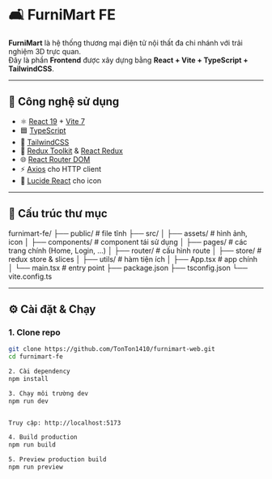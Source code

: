 # 🛋️ FurniMart FE

**FurniMart** là hệ thống thương mại điện tử nội thất đa chi nhánh với trải nghiệm 3D trực quan.  
Đây là phần **Frontend** được xây dựng bằng **React + Vite + TypeScript + TailwindCSS**.  

---

## 🚀 Công nghệ sử dụng
- ⚛️ [React 19](https://react.dev/) + [Vite 7](https://vitejs.dev/)
- 🟦 [TypeScript](https://www.typescriptlang.org/)
- 🎨 [TailwindCSS](https://tailwindcss.com/)
- 🔄 [Redux Toolkit](https://redux-toolkit.js.org/) & [React Redux](https://react-redux.js.org/)
- 🌐 [React Router DOM](https://reactrouter.com/)
- ⚡ [Axios](https://axios-http.com/) cho HTTP client
- 🔔 [Lucide React](https://lucide.dev/) cho icon

---

## 📂 Cấu trúc thư mục

furnimart-fe/
├── public/ # file tĩnh
├── src/
│ ├── assets/ # hình ảnh, icon
│ ├── components/ # component tái sử dụng
│ ├── pages/ # các trang chính (Home, Login, ...)
│ ├── router/ # cấu hình route
│ ├── store/ # redux store & slices
│ ├── utils/ # hàm tiện ích
│ ├── App.tsx # app chính
│ └── main.tsx # entry point
├── package.json
├── tsconfig.json
└── vite.config.ts

---

## ⚙️ Cài đặt & Chạy

### 1. Clone repo
```bash
git clone https://github.com/TonTon1410/furnimart-web.git
cd furnimart-fe

2. Cài dependency
npm install

3. Chạy môi trường dev
npm run dev


Truy cập: http://localhost:5173

4. Build production
npm run build

5. Preview production build
npm run preview